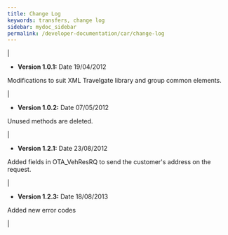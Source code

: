 ```yaml
---
title: Change Log
keywords: transfers, change log
sidebar: mydoc_sidebar
permalink: /developer-documentation/car/change-log
---
```


|

-   **Version 1.0.1:** Date 19/04/2012

Modifications to suit XML Travelgate library and group common elements.

|

-   **Version 1.0.2:** Date 07/05/2012

Unused methods are deleted.

|

-   **Version 1.2.1:** Date 23/08/2012

Added fields in OTA\_VehResRQ to send the customer's address on the
request.

|

-   **Version 1.2.3:** Date 18/08/2013

Added new error codes

|
